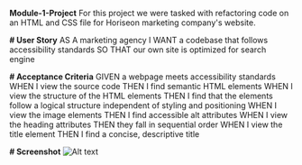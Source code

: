 **Module-1-Project**
For this project we were tasked with refactoring code on an HTML and CSS file for Horiseon marketing company's website.

**# User Story**
AS A marketing agency
I WANT a codebase that follows accessibility standards
SO THAT our own site is optimized for search engine

**# Acceptance Criteria**
GIVEN a webpage meets accessibility standards
WHEN I view the source code
THEN I find semantic HTML elements
WHEN I view the structure of the HTML elements
THEN I find that the elements follow a logical structure independent of styling and positioning
WHEN I view the image elements
THEN I find accessible alt attributes
WHEN I view the heading attributes
THEN they fall in sequential order
WHEN I view the title element
THEN I find a concise, descriptive title

**# Screenshot**
![Alt text](../../Downloads/_C__Users_cwhit_module-1-project_Module-1-Project_index.html.png)
